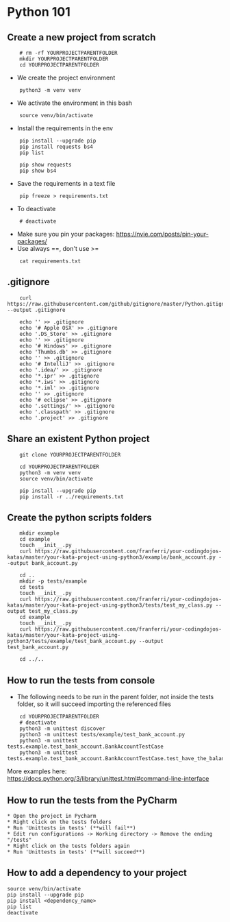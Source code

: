 # Python 101

## Create a new project from scratch
~~~~
    # rm -rf YOURPROJECTPARENTFOLDER
    mkdir YOURPROJECTPARENTFOLDER
    cd YOURPROJECTPARENTFOLDER
~~~~

* We create the project environment
~~~~
    python3 -m venv venv
~~~~
* We activate the environment in this bash
~~~~
    source venv/bin/activate
~~~~
* Install the requirements in the env
~~~~
    pip install --upgrade pip
    pip install requests bs4
    pip list

    pip show requests
    pip show bs4
~~~~
* Save the requirements in a text file
~~~~
    pip freeze > requirements.txt
~~~~
* To deactivate
~~~~
    # deactivate
~~~~
* Make sure you pin your packages: https://nvie.com/posts/pin-your-packages/
* Use always ==, don't use >=
~~~~
    cat requirements.txt
~~~~
## .gitignore
~~~~
    curl https://raw.githubusercontent.com/github/gitignore/master/Python.gitignore --output .gitignore
    
    echo '' >> .gitignore
    echo '# Apple OSX' >> .gitignore
    echo '.DS_Store' >> .gitignore
    echo '' >> .gitignore
    echo '# Windows' >> .gitignore
    echo 'Thumbs.db' >> .gitignore
    echo '' >> .gitignore
    echo '# IntelliJ' >> .gitignore
    echo '.idea/' >> .gitignore
    echo '*.ipr' >> .gitignore
    echo '*.iws' >> .gitignore
    echo '*.iml' >> .gitignore
    echo '' >> .gitignore
    echo '# eclipse' >> .gitignore
    echo '.settings/' >> .gitignore
    echo '.classpath' >> .gitignore
    echo '.project' >> .gitignore
~~~~
## Share an existent Python project
~~~~
    git clone YOURPROJECTPARENTFOLDER

    cd YOURPROJECTPARENTFOLDER
    python3 -m venv venv
    source venv/bin/activate

    pip install --upgrade pip
    pip install -r ../requirements.txt
~~~~
## Create the python scripts folders
~~~~
    mkdir example
    cd example
    touch __init__.py
    curl https://raw.githubusercontent.com/franferri/your-codingdojos-katas/master/your-kata-project-using-python3/example/bank_account.py --output bank_account.py
    
    cd ..
    mkdir -p tests/example
    cd tests
    touch __init__.py
    curl https://raw.githubusercontent.com/franferri/your-codingdojos-katas/master/your-kata-project-using-python3/tests/test_my_class.py --output test_my_class.py
    cd example
    touch __init__.py
    curl https://raw.githubusercontent.com/franferri/your-codingdojos-katas/master/your-kata-project-using-python3/tests/example/test_bank_account.py --output test_bank_account.py
    
    cd ../..
~~~~
## How to run the tests from console
* The following needs to be run in the parent folder, not inside the tests folder, so it will succeed importing the referenced files
~~~~
    cd YOURPROJECTPARENTFOLDER
    # deactivate
    python3 -m unittest discover
    python3 -m unittest tests/example/test_bank_account.py
    python3 -m unittest tests.example.test_bank_account.BankAccountTestCase
    python3 -m unittest tests.example.test_bank_account.BankAccountTestCase.test_have_the_balance_increased_after_a_deposit
~~~~
More examples here: https://docs.python.org/3/library/unittest.html#command-line-interface

## How to run the tests from the PyCharm

    * Open the project in Pycharm
    * Right click on the tests folders
    * Run 'Unittests in tests' (**will fail**)
    * Edit run configurations -> Working directory -> Remove the ending "/tests"
    * Right click on the tests folders again
    * Run 'Unittests in tests' (**will succeed**)


## How to add a dependency to your project

    source venv/bin/activate
    pip install --upgrade pip
    pip install <dependency_name>
    pip list
    deactivate

